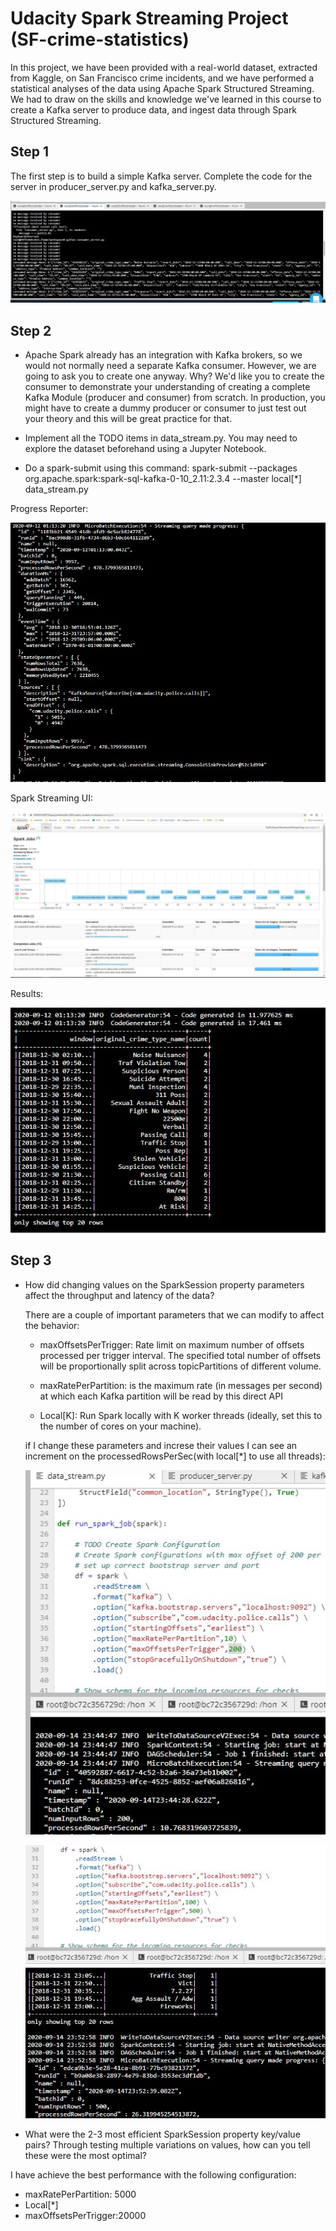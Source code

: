 # Udacity Spark Streaming Project (SF-crime-statistics)

In this project, we have been provided  with a real-world dataset, extracted from Kaggle, on San Francisco crime incidents, and we have performed  a statistical analyses of the data using Apache Spark Structured Streaming. We had to  draw on the skills and knowledge we've learned in this course to create a Kafka server to produce data, and ingest data through Spark Structured Streaming.

## Step 1
The first step is to build a simple Kafka server. Complete the code for the server in producer_server.py and kafka_server.py.

![consumer_server.py](images/consumer_server.JPG)

## Step 2
* Apache Spark already has an integration with Kafka brokers, so we would not normally need a separate Kafka consumer. However, we are going to ask you to create one anyway. Why? We'd like you to create the consumer to demonstrate your understanding of creating a complete Kafka Module (producer and consumer) from scratch. In production, you might have to create a dummy producer or consumer to just test out your theory and this will be great practice for that.

* Implement all the TODO items in data_stream.py. You may need to explore the dataset beforehand using a Jupyter Notebook.

* Do a spark-submit using this command: spark-submit --packages org.apache.spark:spark-sql-kafka-0-10_2.11:2.3.4 --master local[*] data_stream.py

Progress Reporter:

![ProgressReport](images/QueryStreamingProgress.JPG)

Spark Streaming UI:

![ image Spark UI](images/SparkUI.JPG)

Results:

![results](images/crime_Count.JPG)


## Step 3

* How did changing values on the SparkSession property parameters affect the throughput and latency of the data?

    There are a couple of important parameters that we can modify to affect the behavior:
    * maxOffsetsPerTrigger: Rate limit on maximum number of offsets processed per trigger interval. The specified total number of offsets will be proportionally split across topicPartitions of different volume.


     * maxRatePerPartition: is the maximum rate (in messages per second) at which each Kafka partition will be read by this direct API
 
     * Local[K]: Run Spark locally with K worker threads (ideally, set this to the number of cores on your machine).
     
    if I change these parameters and increse their values I can see an increment on the processedRowsPerSec(with local[*] to use all threads): 
    
    ![max10](images/MaxRate_10.jpg)
    
    
    
    ![max100](images/maxRate_100_MaxOffsets_500.JPG)
    

* What were the 2-3 most efficient SparkSession property key/value pairs? Through testing multiple variations on values, how can you tell these were the most optimal?

I have achieve the best performance with the following configuration: 
   * maxRatePerPartition: 5000
   * Local[*] 
   * maxOffsetsPerTrigger:20000


